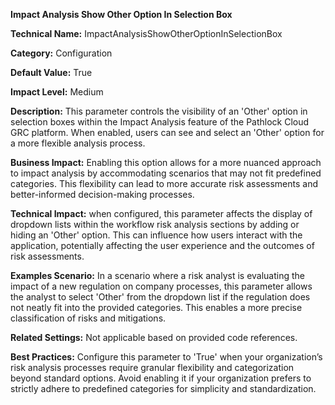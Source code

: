 **Impact Analysis Show Other Option In Selection Box**

**Technical Name:** ImpactAnalysisShowOtherOptionInSelectionBox

**Category:** Configuration

**Default Value:** True

**Impact Level:** Medium

**Description:** This parameter controls the visibility of an 'Other' option in selection boxes within the Impact Analysis feature of the Pathlock Cloud GRC platform. When enabled, users can see and select an 'Other' option for a more flexible analysis process.

**Business Impact:** Enabling this option allows for a more nuanced approach to impact analysis by accommodating scenarios that may not fit predefined categories. This flexibility can lead to more accurate risk assessments and better-informed decision-making processes.

**Technical Impact:** when configured, this parameter affects the display of dropdown lists within the workflow risk analysis sections by adding or hiding an 'Other' option. This can influence how users interact with the application, potentially affecting the user experience and the outcomes of risk assessments.

**Examples Scenario:** In a scenario where a risk analyst is evaluating the impact of a new regulation on company processes, this parameter allows the analyst to select 'Other' from the dropdown list if the regulation does not neatly fit into the provided categories. This enables a more precise classification of risks and mitigations.

**Related Settings:** Not applicable based on provided code references.

**Best Practices:** Configure this parameter to 'True' when your organization’s risk analysis processes require granular flexibility and categorization beyond standard options. Avoid enabling it if your organization prefers to strictly adhere to predefined categories for simplicity and standardization.